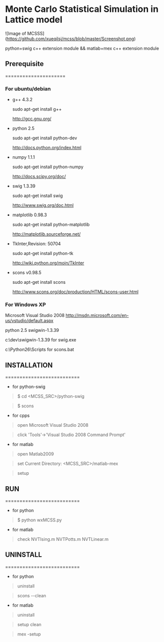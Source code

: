 # Monte Carlo Statistical Simulation in Lattice model

![Image of MCSSS]
(https://github.com/xueqilsj/mcss/blob/master/Screenshot.png) 


python+swig c++ extension module && matlab+mex c++ extension module  

## Prerequisite
=====================
### For ubuntu/debian

* g++ 4.3.2

	sudo apt-get install g++

	http://gcc.gnu.org/

* python 2.5

	sudo apt-get install python-dev

	http://docs.python.org/index.html

* numpy 1.1.1

	sudo apt-get install python-numpy

	http://docs.scipy.org/doc/

* swig  1.3.39

	sudo apt-get install swig

	http://www.swig.org/doc.html

* matplotlib 0.98.3

	sudo apt-get install python-matplotlib

	http://matplotlib.sourceforge.net/

* TkInter,Revision: 50704

	sudo apt-get install python-tk

	http://wiki.python.org/moin/TkInter

* scons v0.98.5

	sudo apt-get install scons

	http://www.scons.org/doc/production/HTML/scons-user.html

### For Windows XP

Microsoft Visual Studio 2008
	http://msdn.microsoft.com/en-us/vstudio/default.aspx

python 2.5
swigwin-1.3.39

c:\dev\swigwin-1.3.39  for swig.exe

c:\Python26\Scripts  for scons.bat

## INSTALLATION
==========================
* for python-swig

> $ cd <MCSS_SRC>/python-swig

> $ scons

* for cpps

> open Microsoft Visual Studio 2008

> click 'Tools'->'Visual Studio 2008 Command Prompt'

* for matlab 

> open Matlab2009

> set Current Directory: <MCSS_SRC>/matlab-mex

> setup

## RUN 
==========================
* for python

> $ python wxMCSS.py

* for matlab 

> check NVTIsing.m NVTPotts.m NVTLinear.m

## UNINSTALL
==========================
* for python

> uninstall

> scons --clean

* for matlab

> uninstall

> setup clean

> mex -setup

	
	




